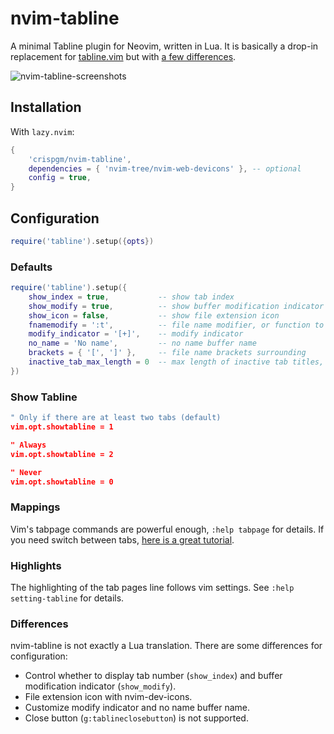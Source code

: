 # nvim-tabline

A minimal Tabline plugin for Neovim, written in Lua.
It is basically a drop-in replacement for [tabline.vim](https://github.com/mkitt/tabline.vim) but with [a few differences](#Differences).

![nvim-tabline-screenshots](screenshots/nvim-tabline.png)

## Installation

With `lazy.nvim`:

```lua
{
    'crispgm/nvim-tabline',
    dependencies = { 'nvim-tree/nvim-web-devicons' }, -- optional
    config = true,
}
```

## Configuration

```lua
require('tabline').setup({opts})
```

### Defaults

```lua
require('tabline').setup({
    show_index = true,           -- show tab index
    show_modify = true,          -- show buffer modification indicator
    show_icon = false,           -- show file extension icon
    fnamemodify = ':t',          -- file name modifier, or function to modify the filename to title
    modify_indicator = '[+]',    -- modify indicator
    no_name = 'No name',         -- no name buffer name
    brackets = { '[', ']' },     -- file name brackets surrounding
    inactive_tab_max_length = 0  -- max length of inactive tab titles, 0 to ignore
})
```

### Show Tabline

```lua
" Only if there are at least two tabs (default)
vim.opt.showtabline = 1

" Always
vim.opt.showtabline = 2

" Never
vim.opt.showtabline = 0
```

### Mappings

Vim's tabpage commands are powerful enough, `:help tabpage` for details.
If you need switch between tabs, [here is a great tutorial](https://superuser.com/questions/410982/in-vim-how-can-i-quickly-switch-between-tabs).

### Highlights

The highlighting of the tab pages line follows vim settings. See `:help setting-tabline` for details.

### Differences

nvim-tabline is not exactly a Lua translation. There are some differences for configuration:

- Control whether to display tab number (`show_index`) and buffer modification indicator (`show_modify`).
- File extension icon with nvim-dev-icons.
- Customize modify indicator and no name buffer name.
- Close button (`g:tablineclosebutton`) is not supported.
